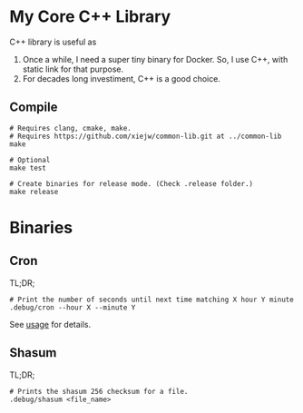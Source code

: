 # My Core C++ Library

C++ library is useful as

1. Once a while, I need a super tiny binary for Docker. So, I use C++, with
   static link for that purpose.
2. For decades long investiment, C++ is a good choice.

## Compile

    # Requires clang, cmake, make.
    # Requires https://github.com/xiejw/common-lib.git at ../common-lib
    make

    # Optional
    make test

    # Create binaries for release mode. (Check .release folder.)
    make release

# Binaries

## Cron

TL;DR;

    # Print the number of seconds until next time matching X hour Y minute
    .debug/cron --hour X --minute Y

See [usage](docs/usages/cron.md) for details.

## Shasum

TL;DR;

    # Prints the shasum 256 checksum for a file.
    .debug/shasum <file_name>

